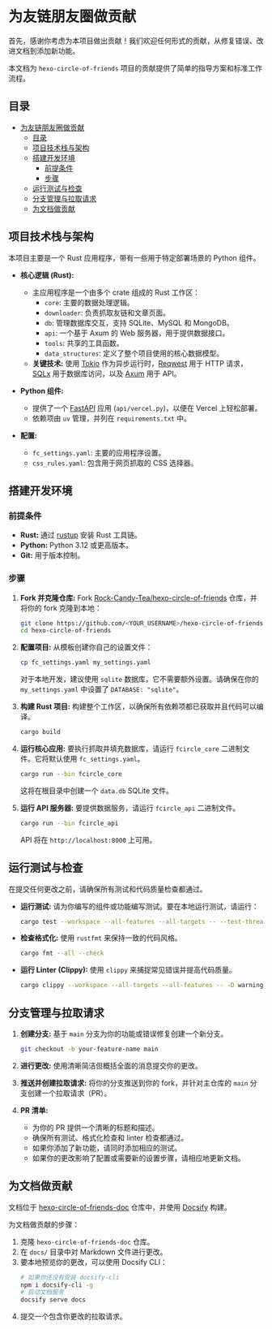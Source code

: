 # 为友链朋友圈做贡献

首先，感谢你考虑为本项目做出贡献！我们欢迎任何形式的贡献，从修复错误、改进文档到添加新功能。

本文档为 `hexo-circle-of-friends` 项目的贡献提供了简单的指导方案和标准工作流程。

## 目录
- [为友链朋友圈做贡献](#为友链朋友圈做贡献)
  - [目录](#目录)
  - [项目技术栈与架构](#项目技术栈与架构)
  - [搭建开发环境](#搭建开发环境)
    - [前提条件](#前提条件)
    - [步骤](#步骤)
  - [运行测试与检查](#运行测试与检查)
  - [分支管理与拉取请求](#分支管理与拉取请求)
  - [为文档做贡献](#为文档做贡献)

## 项目技术栈与架构

本项目主要是一个 Rust 应用程序，带有一些用于特定部署场景的 Python 组件。

*   **核心逻辑 (Rust):**
    *   主应用程序是一个由多个 crate 组成的 Rust 工作区：
        *   `core`: 主要的数据处理逻辑。
        *   `downloader`: 负责抓取友链和文章页面。
        *   `db`: 管理数据库交互，支持 SQLite、MySQL 和 MongoDB。
        *   `api`: 一个基于 Axum 的 Web 服务器，用于提供数据接口。
        *   `tools`: 共享的工具函数。
        *   `data_structures`: 定义了整个项目使用的核心数据模型。
    *   **关键技术:** 使用 [Tokio](https://tokio.rs/) 作为异步运行时，[Reqwest](https://github.com/seanmonstar/reqwest) 用于 HTTP 请求，[SQLx](https://github.com/launchbadge/sqlx) 用于数据库访问，以及 [Axum](https://github.com/tokio-rs/axum) 用于 API。

*   **Python 组件:**
    *   提供了一个 [FastAPI](https://fastapi.tiangolo.com/) 应用 (`api/vercel.py`)，以便在 Vercel 上轻松部署。
    *   依赖项由 `uv` 管理，并列在 `requirements.txt` 中。

*   **配置:**
    *   `fc_settings.yaml`: 主要的应用程序设置。
    *   `css_rules.yaml`: 包含用于网页抓取的 CSS 选择器。

## 搭建开发环境

### 前提条件
*   **Rust:** 通过 [rustup](https://rustup.rs/) 安装 Rust 工具链。
*   **Python:** Python 3.12 或更高版本。
*   **Git:** 用于版本控制。

### 步骤

1.  **Fork 并克隆仓库:**
    Fork [Rock-Candy-Tea/hexo-circle-of-friends](https://github.com/Rock-Candy-Tea/hexo-circle-of-friends) 仓库，并将你的 fork 克隆到本地：
    ```bash
    git clone https://github.com/<YOUR_USERNAME>/hexo-circle-of-friends.git
    cd hexo-circle-of-friends
    ```

2.  **配置项目:**
    从模板创建你自己的设置文件：
    ```bash
    cp fc_settings.yaml my_settings.yaml
    ```
    对于本地开发，建议使用 `sqlite` 数据库，它不需要额外设置。请确保在你的 `my_settings.yaml` 中设置了 `DATABASE: "sqlite"`。

3.  **构建 Rust 项目:**
    构建整个工作区，以确保所有依赖项都已获取并且代码可以编译。
    ```bash
    cargo build
    ```

4.  **运行核心应用:**
    要执行抓取并填充数据库，请运行 `fcircle_core` 二进制文件。它将默认使用 `fc_settings.yaml`。
    ```bash
    cargo run --bin fcircle_core
    ```
    这将在根目录中创建一个 `data.db` SQLite 文件。

5.  **运行 API 服务器:**
    要提供数据服务，请运行 `fcircle_api` 二进制文件。
    ```bash
    cargo run --bin fcircle_api
    ```
    API 将在 `http://localhost:8000` 上可用。

## 运行测试与检查

在提交任何更改之前，请确保所有测试和代码质量检查都通过。

*   **运行测试:**
    请为你编写的组件或功能编写测试。要在本地运行测试，请运行：
    ```bash
    cargo test --workspace --all-features --all-targets -- --test-threads=1
    ```

*   **检查格式化:**
    使用 `rustfmt` 来保持一致的代码风格。
    ```bash
    cargo fmt --all --check
    ```

*   **运行 Linter (Clippy):**
    使用 `clippy` 来捕捉常见错误并提高代码质量。
    ```bash
    cargo clippy --workspace --all-targets --all-features -- -D warnings
    ```

## 分支管理与拉取请求

1.  **创建分支:** 基于 `main` 分支为你的功能或错误修复创建一个新分支。
    ```bash
    git checkout -b your-feature-name main
    ```

2.  **进行更改:** 使用清晰简洁但概括全面的消息提交你的更改。

3.  **推送并创建拉取请求:** 将你的分支推送到你的 fork，并针对主仓库的 `main` 分支创建一个拉取请求（PR）。

4.  **PR 清单:**
    *   为你的 PR 提供一个清晰的标题和描述。
    *   确保所有测试、格式化检查和 linter 检查都通过。
    *   如果你添加了新功能，请同时添加相应的测试。
    *   如果你的更改影响了配置或需要新的设置步骤，请相应地更新文档。

## 为文档做贡献

文档位于 [hexo-circle-of-friends-doc](https://github.com/Rock-Candy-Tea/hexo-circle-of-friends-doc) 仓库中，并使用 [Docsify](https://docsify.js.org/) 构建。

为文档做贡献的步骤：
1.  克隆 `hexo-circle-of-friends-doc` 仓库。
2.  在 `docs/` 目录中对 Markdown 文件进行更改。
3.  要本地预览你的更改，可以使用 Docsify CLI：
    ```bash
    # 如果你还没有安装 docsify-cli
    npm i docsify-cli -g
    # 启动文档服务
    docsify serve docs
    ```
4.  提交一个包含你更改的拉取请求。